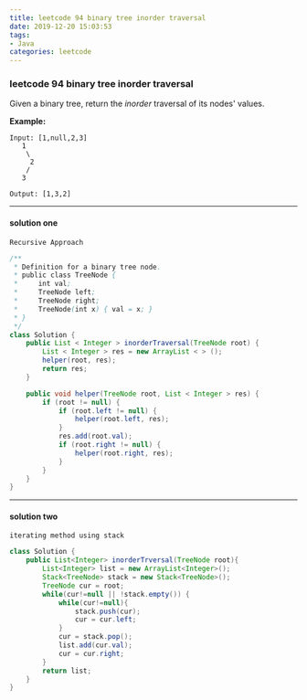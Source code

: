 ```yaml
---
title: leetcode 94 binary tree inorder traversal
date: 2019-12-20 15:03:53
tags:
- Java
categories: leetcode
---
```


### leetcode 94 binary tree inorder traversal

Given a binary tree, return the *inorder* traversal of its nodes' values.

**Example:**

```
Input: [1,null,2,3]
   1
    \
     2
    /
   3

Output: [1,3,2]
```

---

<!--more-->

####  solution one

`Recursive Approach`

```java
/**
 * Definition for a binary tree node.
 * public class TreeNode {
 *     int val;
 *     TreeNode left;
 *     TreeNode right;
 *     TreeNode(int x) { val = x; }
 * }
 */
class Solution {
    public List < Integer > inorderTraversal(TreeNode root) {
        List < Integer > res = new ArrayList < > ();
        helper(root, res);
        return res;
    }

    public void helper(TreeNode root, List < Integer > res) {
        if (root != null) {
            if (root.left != null) {
                helper(root.left, res);
            }
            res.add(root.val);
            if (root.right != null) {
                helper(root.right, res);
            }
        }
    }
}
```



---

#### solution two 

`iterating method using stack`

```java
class Solution {
    public List<Integer> inorderTrversal(TreeNode root){
        List<Integer> list = new ArrayList<Integer>();
        Stack<TreeNode> stack = new Stack<TreeNode>();
        TreeNode cur = root;
        while(cur!=null || !stack.empty()) {
            while(cur!=null){
                stack.push(cur);
                cur = cur.left;
            }
            cur = stack.pop();
            list.add(cur.val);
            cur = cur.right;
        }
        return list;
    } 
}
```

